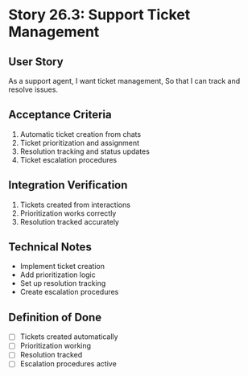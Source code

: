 # Story 26.3: Support Ticket Management

## User Story
As a support agent,
I want ticket management,
So that I can track and resolve issues.

## Acceptance Criteria
1. Automatic ticket creation from chats
2. Ticket prioritization and assignment
3. Resolution tracking and status updates
4. Ticket escalation procedures

## Integration Verification
1. Tickets created from interactions
2. Prioritization works correctly
3. Resolution tracked accurately

## Technical Notes
- Implement ticket creation
- Add prioritization logic
- Set up resolution tracking
- Create escalation procedures

## Definition of Done
- [ ] Tickets created automatically
- [ ] Prioritization working
- [ ] Resolution tracked
- [ ] Escalation procedures active